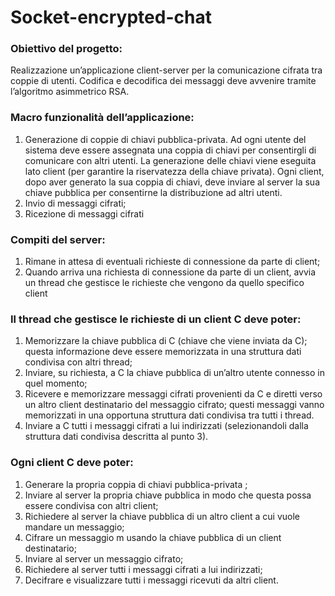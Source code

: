 # Socket-encrypted-chat


### Obiettivo del progetto:
Realizzazione un’applicazione client-server per la comunicazione cifrata tra coppie di utenti. Codifica e decodifica dei messaggi deve avvenire tramite l’algoritmo asimmetrico RSA.
### Macro funzionalità dell’applicazione:
1. Generazione di coppie di chiavi pubblica-privata. Ad ogni utente del sistema deve essere
   assegnata una coppia di chiavi per consentirgli di comunicare con altri utenti. La generazione
   delle chiavi viene eseguita lato client (per garantire la riservatezza della chiave privata). Ogni
   client, dopo aver generato la sua coppia di chiavi, deve inviare al server la sua chiave pubblica
   per consentirne la distribuzione ad altri utenti.
2. Invio di messaggi cifrati;
3. Ricezione di messaggi cifrati

### Compiti del server:
1. Rimane in attesa di eventuali richieste di connessione da parte di client;
2. Quando arriva una richiesta di connessione da parte di un client, avvia un thread che gestisce
le richieste che vengono da quello specifico client

### Il thread che gestisce le richieste di un client C deve poter:
1. Memorizzare la chiave pubblica di C (chiave che viene inviata da C); questa informazione deve
   essere memorizzata in una struttura dati condivisa con altri thread;
2. Inviare, su richiesta, a C la chiave pubblica di un’altro utente connesso in quel momento;
3. Ricevere e memorizzare messaggi cifrati provenienti da C e diretti verso un altro client
   destinatario del messaggio cifrato; questi messaggi vanno memorizzati in una opportuna
   struttura dati condivisa tra tutti i thread.
4. Inviare a C tutti i messaggi cifrati a lui indirizzati (selezionandoli dalla struttura dati condivisa
   descritta al punto 3).

### Ogni client C deve poter:
1. Generare la propria coppia di chiavi pubblica-privata ;
2. Inviare al server la propria chiave pubblica in modo che questa possa essere condivisa con
   altri client;
3. Richiedere al server la chiave pubblica di un altro client a cui vuole mandare un messaggio;
4. Cifrare un messaggio m usando la chiave pubblica di un client destinatario;
5. Inviare al server un messaggio cifrato;
6. Richiedere al server tutti i messaggi cifrati a lui indirizzati;
7. Decifrare e visualizzare tutti i messaggi ricevuti da altri client.
